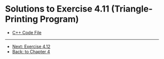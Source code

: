 # Solutions to Exercise 4.11 (Triangle-Printing Program)

-   [C++ Code File](e04_11.cpp)

---

-   [Next: Exercise 4.12](04_12.md)
-   [Back: to Chapter 4](README.md)
